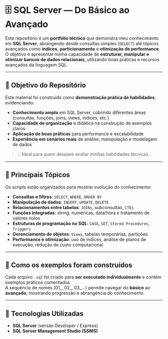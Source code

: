 # 🗄️ SQL Server — Do Básico ao Avançado

Este repositório é um **portfólio técnico** que demonstra meu conhecimento em **SQL Server**, abrangendo desde consultas simples (`SELECT`) até tópicos avançados como **índices**, **particionamento** e **otimização de performance**.  
O objetivo é apresentar minha capacidade de **estruturar, manipular e otimizar bancos de dados relacionais**, utilizando boas práticas e recursos avançados da linguagem SQL.

---

## 🎯 Objetivo do Repositório

Este material foi construído como **demonstração prática de habilidades**, evidenciando:

- **Conhecimento amplo** em SQL Server, cobrindo diferentes áreas (consultas, funções, joins, views, índices, etc.)
- **Capacidade de organização** e didática na construção de exemplos claros
- **Aplicação de boas práticas** para performance e escalabilidade
- **Experiência em cenários reais** de análise, manipulação e modelagem de dados

> 💡 Ideal para quem desejam avaliar minhas habilidades técnicas.

---

## 📂 Principais Tópicos

Os scripts estão organizados para mostrar evolução do conhecimento:

- **Consultas e filtros**: `SELECT`, `WHERE`, `ORDER BY`
- **Manipulação de dados**: `INSERT`, `UPDATE`, `DELETE`  
- **Relacionamentos entre tabelas**: `JOINs`, subconsultas, `CTEs`
- **Funções integradas**: string, numéricas, data/hora e tratamento de valores nulos
- **Estruturas de programação no SQL**: `CASE`, `SET`, `Stored Procedures`, `Triggers`
- **Gerenciamento de objetos**: `Views`, tabelas temporárias, partições
- **Performance e otimização**: uso de índices, análise de planos de execução, redução de custo computacional

---

## 🚀 Como os exemplos foram construídos

Cada arquivo `.sql` foi criado para **ser executado individualmente** e contém exemplos práticos comentados.  
A sequência de nomes (01_, 02_, 03_...) permite navegar do **básico** ao **avançado**, mostrando progressão e abrangência do conhecimento.

---

## 📖 Tecnologias Utilizadas

- **SQL Server** (versão Developer / Express)
- **SQL Server Management Studio (SSMS)**

